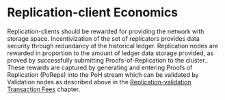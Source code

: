 # Replication-client Economics

Replication-clients should be rewarded for providing the network with storage space. Incentivization of the set of replicators provides data security through redundancy of the historical ledger. Replication nodes are rewarded in proportion to the amount of ledger data storage provided, as proved by successfully submitting Proofs-of-Replication to the cluster.. These rewards are captured by generating and entering Proofs of Replication \(PoReps\) into the PoH stream which can be validated by Validation nodes as described above in the [Replication-validation Transaction Fees](../ed_validation_client_economics/ed_vce_replication_validation_transaction_fees.md) chapter.

